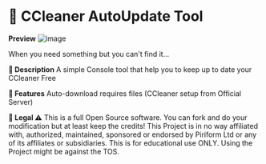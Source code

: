 # 🔷 CCleaner AutoUpdate Tool
**Preview**
![image](https://user-images.githubusercontent.com/106381533/174259320-d689fd0e-94d1-479b-97d6-491a307a1f08.png)

When you need something but you can't find it...

**🔶 Description**
A simple Console tool that help you to keep up to date your CCleaner Free


**🔶 Features**
Auto-download requires files (CCleaner setup from Official Server)


**🔶 Legal ⚠️**
This is a full Open Source software. You can fork and do your modification but at least keep the credits! This Project is in no way affiliated with, authorized, maintained, sponsored or endorsed by Piriform Ltd or any of its affiliates or subsidiaries. This is for educational use ONLY. Using the Project might be against the TOS.
